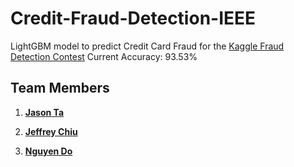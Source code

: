 # Credit-Fraud-Detection-IEEE
LightGBM model to predict Credit Card Fraud for the [Kaggle Fraud Detection Contest](https://www.kaggle.com/c/ieee-fraud-detection)
Current Accuracy: 93.53%

## Team Members
1. [**Jason Ta**](https://github.com/Xelfs)

2. [**Jeffrey Chiu**](https://github.com/Deblob12)

3. [**Nguyen Do**](https://github.com/nguyldo)


